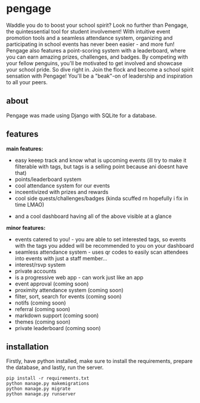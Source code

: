 # pengage
Waddle you do to boost your school spirit?  Look no further than Pengage, the quintessential tool for student involvement! With intuitive event promotion tools and a seamless attendance system, organizing and participating in school events has never been easier - and more fun!
Pengage also features a point-scoring system with a leaderboard, where you can earn amazing prizes, challenges, and badges. By competing with your fellow penguins, you'll be motivated to get involved and showcase your school pride.
So dive right in. Join the flock and become a school spirit sensation with Pengage! You'll be a "beak"-on of leadership and inspiration to all your peers.

## about
Pengage was made using Django with SQLite for a database. 

## features

**main features:**
- easy keeep track and know what is upcoming events (ill try to make it filterable with tags, but tags is a selling point because ani doesnt have that) 
- points/leaderboard system
- cool attendance system for our events
- inceentivized with prizes and rewards
- cool side quests/challenges/badges (kinda scuffed rn hopefully i fix in time LMAO)
+ and a cool dashboard having all of the above visible at a glance

**minor features:**
- events catered to you! - you are able to set interested tags, so events with the tags you added will be recommended to you on your dashboard
- seamless attendance system - uses qr codes to easily scan attendees into events with just a staff member...
- interest/rsvp system
- private accounts
- is a progressive web app - can work just like an app
- event approval (coming soon)
- proximity attendance system (coming soon)
- filter, sort, search for events (coming soon)
- notifs (coming soon)
- referral (coming soon)
- markdown support (coming soon)
- themes (coming soon)
- private leaderboard (coming soon)


## installation
Firstly, have python installed, make sure to install the requirements, prepare the database, and lastly, run the server.
```
pip install -r requirements.txt
python manage.py makemigrations
python manage.py migrate
python manage.py runserver
```
